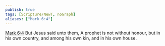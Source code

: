 ```yaml
---
publish: true
tags: [Scripture/NewT, noGraph]
aliases: ["Mark 6:4"]
---
```

[Mark 6:4](https://churchofjesuschrist.org/study/scriptures/nt/mark/6?lang=eng&id=p4#p4) But Jesus said unto them, A prophet is not without honour, but in his own country, and among his own kin, and in his own house.
